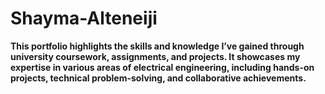 # Shayma-Alteneiji 

<b> This portfolio highlights the skills and knowledge I’ve gained through university coursework, assignments, and projects. It showcases my expertise in various areas of electrical engineering, including hands-on projects, technical problem-solving, and collaborative achievements. </b>

